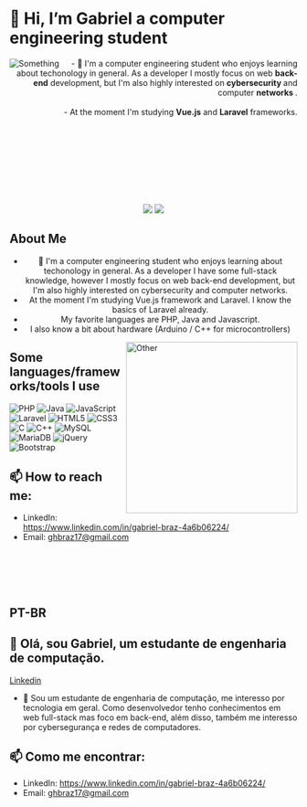 # 👋 Hi, I’m Gabriel a computer engineering student
<img align='left'  src='https://media.tenor.com/p0kz7NOqxTkAAAAC/kaito-typing.gif' alt='Something' />
<!-- <img align='left' width='480' height='320' src="https://media.tenor.com/BKUNP1p1D_wAAAAd/mr-robot-hello.gif" alt='Something' /> -->
<div align='right'>
        - 👀 I'm a computer engineering student who enjoys learning about techonology in general. As a developer I mostly focus on web <strong>back-end</strong> development, but I'm also highly interested on <strong> cybersecurity </strong> and computer  <strong> networks </strong>. <br><br>
       - At the moment I'm studying <strong>Vue.js</strong> and <strong>Laravel</strong> frameworks. <br><br>
</div>
<br> <br> <br> <br> <br>
<br> <br> <br>
<!-- <a href='https://br.linkedin.com/in/gabriel-braz-4a6b06224?trk=people-guest_people_search-card' >Linkedin</a> -->
<div align='center'>
  <!--<div class="test">-->
<picture>
  <source
    srcset="https://github-readme-stats.vercel.app/api?username=GabrielHenB&show_icons=true&hide=rank&theme=midnight-purple&include_all_commits=true&rank_icon=github"
    media="(prefers-color-scheme: dark)"
  />
  <source
    srcset="https://github-readme-stats.vercel.app/api?username=GabrielHenB&show_icons=true&hide=rank&theme=gruvbox_light&include_all_commits=true&rank_icon=github"
    media="(prefers-color-scheme: light), (prefers-color-scheme: no-preference)"
  />
  <img src="https://github-readme-stats.vercel.app/api?username=GabrielHenB&show_icons=true&include_all_commits=true&rank_icon=github" />
</picture><!--</div>
<div class="test">--><picture>
  <source
    srcset="https://github-readme-stats.vercel.app/api/top-langs/?username=GabrielHenB&layout=donut&theme=midnight-purple&langs_count=8"
    media="(prefers-color-scheme: dark)"
  />
  <source
    srcset="https://github-readme-stats.vercel.app/api/top-langs/?username=GabrielHenB&layout=donut&theme=gruvbox_light&langs_count=8"
    media="(prefers-color-scheme: light), (prefers-color-scheme: no-preference)"
  />
  <img src="https://github-readme-stats.vercel.app/api/top-langs/?username=GabrielHenB&layout=donut&theme=gruvbox_light&langs_count=8" />
</picture><!--</div>-->
</div>

## About Me
<div align='center'>
    <ul>
        <li>👀 I'm a computer engineering student who enjoys learning about techonology in general. As a developer I have some full-stack knowledge, however I mostly focus on web back-end development, but I'm also highly interested on cybersecurity and computer networks. </li>
      <li> At the moment I'm studying Vue.js framework and Laravel. I know the basics of Laravel already. </li>
      <li> My favorite languages are PHP, Java and Javascript. </li>
      <li> I also know a bit about hardware (Arduino / C++ for microcontrollers) </li>
    </ul>
</div>
<!-- <img align='right'  src='https://media.tenor.com/p0kz7NOqxTkAAAAC/kaito-typing.gif' alt='Something' /> -->
<img align="right" height='300' src="https://media.tenor.com/BKUNP1p1D_wAAAAd/mr-robot-hello.gif" alt="Other" />

## Some languages/frameworks/tools I use  
![PHP](https://img.shields.io/badge/php-%23777BB4.svg?style=for-the-badge&logo=php&logoColor=white)
![Java](https://img.shields.io/badge/java-%23ED8B00.svg?style=for-the-badge&logo=openjdk&logoColor=white)
![JavaScript](https://img.shields.io/badge/javascript-%23323330.svg?style=for-the-badge&logo=javascript&logoColor=%23F7DF1E)
![Laravel](https://img.shields.io/badge/laravel-%23FF2D20.svg?style=for-the-badge&logo=laravel&logoColor=white)
![HTML5](https://img.shields.io/badge/html5-%23E34F26.svg?style=for-the-badge&logo=html5&logoColor=white)
![CSS3](https://img.shields.io/badge/css3-%231572B6.svg?style=for-the-badge&logo=css3&logoColor=white)
![C](https://img.shields.io/badge/c-%2300599C.svg?style=for-the-badge&logo=c&logoColor=white)
![C++](https://img.shields.io/badge/c++-%2300599C.svg?style=for-the-badge&logo=c%2B%2B&logoColor=white)
![MySQL](https://img.shields.io/badge/mysql-%2300f.svg?style=for-the-badge&logo=mysql&logoColor=white)
![MariaDB](https://img.shields.io/badge/MariaDB-003545?style=for-the-badge&logo=mariadb&logoColor=white)
![jQuery](https://img.shields.io/badge/jquery-%230769AD.svg?style=for-the-badge&logo=jquery&logoColor=white)
![Bootstrap](https://img.shields.io/badge/bootstrap-%238511FA.svg?style=for-the-badge&logo=bootstrap&logoColor=white)

## 📫 How to reach me:
- LinkedIn: https://www.linkedin.com/in/gabriel-braz-4a6b06224/ 
- Email: ghbraz17@gmail.com

<br> <br> <br> <br>

## PT-BR
## 👋 Olá, sou Gabriel, um estudante de engenharia de computação.
<a href='https://br.linkedin.com/in/gabriel-braz-4a6b06224?trk=people-guest_people_search-card' >Linkedin</a>

- 👀 Sou um estudante de engenharia de computação, me interesso por tecnologia em geral. Como desenvolvedor tenho conhecimentos em web full-stack mas foco em back-end, além disso, também me interesso por cybersegurança e redes de computadores.

## 📫 Como me encontrar:
- LinkedIn: https://www.linkedin.com/in/gabriel-braz-4a6b06224/ 
- Email: ghbraz17@gmail.com

<!---
GabrielHenB/GabrielHenB is a ✨ special ✨ repository because its `README.md` (this file) appears on your GitHub profile.
You can click the Preview link to take a look at your changes.
--->
